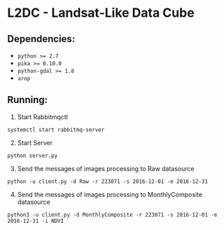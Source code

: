 # L2DC - Landsat-Like Data Cube

## Dependencies:
 - `python >= 2.7`
 - `pika >= 0.10.0`
 - `python-gdal >= 1.8`
 - `arop`

## Running:
 1. Start Rabbitmqctl
 ```
 systemctl start rabbitmq-server
 ```
 2. Start Server
 ```
 python server.py
 ```
 3. Send the messages of images processing to Raw datasource
 ```
 python -u client.py -d Raw -r 223071 -s 2016-12-01 -e 2016-12-31
 ```
 4. Send the messages of images processing to MonthlyComposite datasource
 ```
 python3 -u client.py -d MonthlyComposite -r 223071 -s 2016-12-01 -e 2016-12-31 -i NDVI
